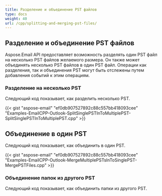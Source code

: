 ```yaml
---  
title: Разделение и объединение PST файлов  
type: docs  
weight: 40  
url: /cpp/splitting-and-merging-pst-files/  
---  
```


## **Разделение и объединение PST файлов**  
Aspose.Email API предоставляет возможность разделять один PST файл на несколько PST файлов желаемого размера. Он также может объединять несколько PST файлов в один PST файл. Операции как разделения, так и объединения PST могут быть отслежены путем добавления событий к этим операциям.  
### **Разделение на несколько PST**  
Следующий код показывает, как разделить несколько PST.  

{{< gist "aspose-email" "ef0db907527892c88c557bb418093cee" "Examples-EmailCPP-Outlook-SplitSinglePSTInToMultiplePST-SplitSinglePSTInToMultiplePST.cpp" >}}  
## **Объединение в один PST**  
Следующий код показывает, как объединить в один PST.  

{{< gist "aspose-email" "ef0db907527892c88c557bb418093cee" "Examples-EmailCPP-Outlook-MergeMultiplePSTsInToSinglePST-MergePSTFiles.cpp" >}}  
### **Объединение папок из другого PST**  
Следующий код показывает, как объединить папки из другого PST.  